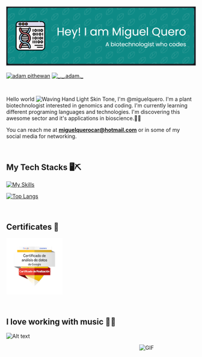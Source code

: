 ![](./HEADER_GITHUB.png)


<p align="left">
  <a href="https://www.linkedin.com/in/miguel-quero-carboneras-519895205/" target="blank"><img align="center"
      src="https://raw.githubusercontent.com/rahuldkjain/github-profile-readme-generator/master/src/images/icons/Social/linked-in-alt.svg"
      alt="adam pithewan" height="30" width="40" /></a>
  <a href="https://instagram.com/miguelquero99" target="blank"><img align="center"
      src="https://raw.githubusercontent.com/rahuldkjain/github-profile-readme-generator/master/src/images/icons/Social/instagram.svg"
      alt="_._.adam._" height="30" width="40" /></a>
</p>
<br>

Hello world <img src="https://raw.githubusercontent.com/Tarikul-Islam-Anik/Animated-Fluent-Emojis/master/Emojis/Hand%20gestures/Waving%20Hand%20Light%20Skin%20Tone.png" alt="Waving Hand Light Skin Tone" width="25" height="25" />, I'm @miguelquero. I'm a plant biotechnologist interested in genomics and coding. I'm currently learning different programing languages and technologies. I'm discovering this awesome sector and it's applications in bioscience.🌱🧬  

You can reach me at **miguelquerocar@hotmail.com** or in some of my social media for networking.

<br>

## My Tech Stacks 🖥️⛏️
[![My Skills](https://skillicons.dev/icons?i=bash,git,github,java,jquery,linux,mysql,py,r,regex,sass,vscode,js,html,css)](https://skillicons.dev)
<br>

[![Top Langs](https://github-readme-stats.vercel.app/api/top-langs/?username=miguelquero&layout=compact&langs_count=10&theme=react&line_height=40)](https://github.com/miguelquero/github-readme-stats)

<br>

## Certificates 🏅
<a href="https://www.credly.com/badges/e97fe04d-ce0b-47d0-bfee-59ab32d0b812/public_url"><img align="center" src="./certificado-de-analisis-de-datos-de-google.png" width="150" height="auto"/></a>


<br>

## I love working with music 👨‍🎤

![Alt text](https://spotify-recently-played-readme.vercel.app/api?user=miguelquerocar&count=4<{count}<10&&width=500<{width})

<img align="right" alt="GIF" src="https://media.tenor.com/RzlW-E0YEd0AAAAC/study-plant.gif" width="150" height="auto"/>

